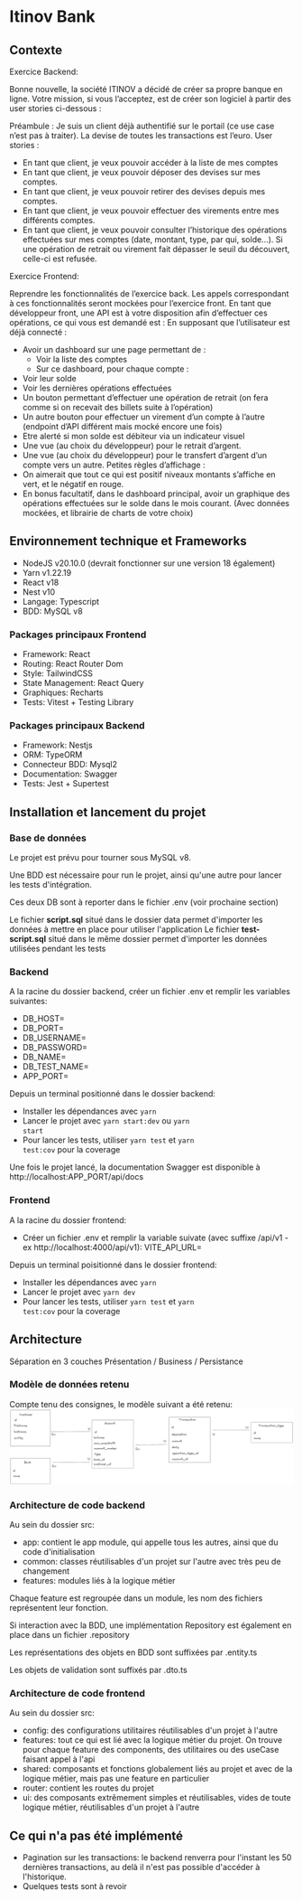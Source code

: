 <h1>Itinov Bank</h1>

<h2>Contexte</h2>

Exercice Backend:

Bonne nouvelle, la société ITINOV a décidé de créer sa propre banque en ligne.
Votre mission, si vous l’acceptez, est de créer son logiciel à partir des user stories ci-dessous :

Préambule : Je suis un client déjà authentifié sur le portail (ce use case n’est pas à traiter). La devise de toutes les transactions est l’euro. User stories :

- En tant que client, je veux pouvoir accéder à la liste de mes comptes
- En tant que client, je veux pouvoir déposer des devises sur mes comptes.
- En tant que client, je veux pouvoir retirer des devises depuis mes comptes.
- En tant que client, je veux pouvoir effectuer des virements entre mes différents comptes.
- En tant que client, je veux pouvoir consulter l’historique des opérations effectuées sur mes comptes (date, montant, type, par qui, solde…). Si une opération de retrait ou virement fait dépasser le seuil du découvert, celle-ci est refusée.

Exercice Frontend:

Reprendre les fonctionnalités de l’exercice back. Les appels correspondant à ces fonctionnalités seront mockées pour l’exercice front. En tant que développeur front, une API est à votre disposition afin d’effectuer ces opérations, ce qui vous est demandé est :
En supposant que l’utilisateur est déjà connecté :

- Avoir un dashboard sur une page permettant de :
  - Voir la liste des comptes
  - Sur ce dashboard, pour chaque compte :
- Voir leur solde
- Voir les dernières opérations effectuées
- Un bouton permettant d’effectuer une opération de retrait (on fera comme si on recevait des billets suite à l’opération)
- Un autre bouton pour effectuer un virement d’un compte à l’autre (endpoint d’API différent mais mocké encore une fois)
- Etre alerté si mon solde est débiteur via un indicateur visuel
- Une vue (au choix du développeur) pour le retrait d’argent.
- Une vue (au choix du développeur) pour le transfert d’argent d’un compte vers un autre. Petites règles d’affichage :
- On aimerait que tout ce qui est positif niveaux montants s’affiche en vert, et le négatif en rouge.
- En bonus facultatif, dans le dashboard principal, avoir un graphique des opérations effectuées sur le solde dans le mois courant. (Avec données mockées, et librairie de charts de votre choix)

<h2>Environnement technique et Frameworks </h2>

- NodeJS v20.10.0 (devrait fonctionner sur une version 18 également)
- Yarn v1.22.19
- React v18
- Nest v10
- Langage: Typescript
- BDD: MySQL v8

<h3> Packages principaux Frontend </h3>

<ul>
  <li> Framework: React </li>
  <li> Routing: React Router Dom </li>
  <li> Style: TailwindCSS </li>
  <li> State Management: React Query</li>
  <li> Graphiques: Recharts </li>
  <li> Tests: Vitest + Testing Library </li>
</ul>

<h3> Packages principaux Backend </h3>

<ul>
  <li> Framework: Nestjs </li>
  <li> ORM: TypeORM </li>
  <li> Connecteur BDD: Mysql2 </li>
  <li> Documentation: Swagger </li>
  <li> Tests: Jest + Supertest
</ul>

<h2>Installation et lancement du projet</h2>

<h3> Base de données </h3>

Le projet est prévu pour tourner sous MySQL v8.

Une BDD est nécessaire pour run le projet, ainsi qu'une autre pour lancer les tests d'intégration.

Ces deux DB sont à reporter dans le fichier .env (voir prochaine section)

Le fichier **script.sql** situé dans le dossier data permet d'importer les données à mettre en place pour utiliser l'application
Le fichier **test-script.sql** situé dans le même dossier permet d'importer les données utilisées pendant les tests

<h3>Backend</h3>
A la racine du dossier backend, créer un fichier .env et remplir les variables suivantes:

- DB_HOST=
- DB_PORT=
- DB_USERNAME=
- DB_PASSWORD=
- DB_NAME=
- DB_TEST_NAME=
- APP_PORT=

Depuis un terminal positionné dans le dossier backend:

- Installer les dépendances avec <code>yarn</code>
- Lancer le projet avec <code>yarn start:dev</code> ou <code>yarn start</code>
- Pour lancer les tests, utiliser <code>yarn test</code> et <code>yarn test:cov</code> pour la coverage

Une fois le projet lancé, la documentation Swagger est disponible à http://localhost:APP_PORT/api/docs

<h3>Frontend</h3>

<p>A la racine du dossier frontend:</p>

- Créer un fichier .env et remplir la variable suivate (avec suffixe /api/v1 - ex http://localhost:4000/api/v1):
  VITE_API_URL=

Depuis un terminal poisitionné dans le dossier frontend:

- Installer les dépendances avec <code>yarn</code>
- Lancer le projet avec <code>yarn dev</code>
- Pour lancer les tests, utiliser <code>yarn test</code> et <code>yarn test:cov</code> pour la coverage

<h2>Architecture</h2>

Séparation en 3 couches Présentation / Business / Persistance

<h3>Modèle de données retenu</h3>

Compte tenu des consignes, le modèle suivant a été retenu:
<img src='./doc/model.png' alt='modèle de données' />

<h3>Architecture de code backend</h3>

Au sein du dossier src:

- app: contient le app module, qui appelle tous les autres, ainsi que du code d'initialisation
- common: classes réutilisables d'un projet sur l'autre avec très peu de changement
- features: modules liés à la logique métier

Chaque feature est regroupée dans un module, les nom des fichiers représentent leur fonction.

Si interaction avec la BDD, une implémentation Repository est également en place dans un fichier .repository

Les représentations des objets en BDD sont suffixées par .entity.ts

Les objets de validation sont suffixés par .dto.ts

<h3>Architecture de code frontend</h3>

Au sein du dossier src:

- config: des configurations utilitaires réutilisables d'un projet à l'autre
- features: tout ce qui est lié avec la logique métier du projet. On trouve pour chaque feature des components, des utilitaires ou des useCase faisant appel à l'api
- shared: composants et fonctions globalement liés au projet et avec de la logique métier, mais pas une feature en particulier
- router: contient les routes du projet
- ui: des composants extrêmement simples et réutilisables, vides de toute logique métier, réutilisables d'un projet à l'autre

<h2>Ce qui n'a pas été implémenté</h2>

- Pagination sur les transactions: le backend renverra pour l'instant les 50 dernières transactions, au delà il n'est pas possible d'accéder à l'historique.
- Quelques tests sont à revoir
